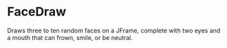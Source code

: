 # FaceDraw
Draws three to ten random faces on a JFrame, complete with two eyes and a mouth that can frown, smile, or be neutral.
